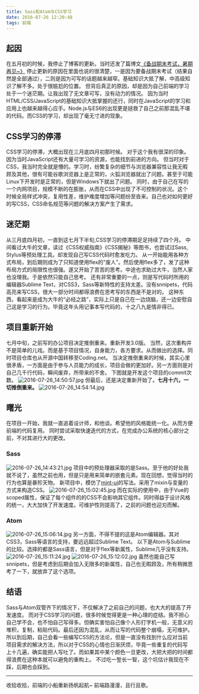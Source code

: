 ```yaml
---
title: Sass和Atom与CSS学习
date: 2016-07-26 12:20:48
tags: 前端
---
```

## 起因
在五月初的时候，我停止了博客的更新。当时还发了篇博文[《备战期末考试，暑期再见~》](http://lxxyx.win/2016/05/21/%E5%A4%87%E6%88%98%E6%9C%9F%E6%9C%AB%E8%80%83%E8%AF%95%EF%BC%8C%E6%9A%91%E6%9C%9F%E5%86%8D%E8%A7%81/)
停止更新的原因在里面也说的很清楚，一是因为要备战期末考试（结果自然是全部通过），二则是因为可写的话题越来越窄。基础知识大抵了解，中高级知识了解不多。处于很尴尬的位置。 
但背后真正的原因，却是因为自己前端的学习处于一个迷茫期。让我出现了无文章可写，没有动力的情况。
因为当时HTML/CSS/JavaScript的基础知识大抵掌握的还行，同时在JavaScript的学习和应用上也越来越得心应手。Node.js与ES6的出现更是拯救了自己之前那混乱不堪的代码。而CSS的学习，却出现了毫无寸进的现象。

## CSS学习的停滞
CSS学习的停滞，大概出现在三月底四月初那时候。
对于这个我有很深的印象。因为当时JavaScript还有大量可学习的资源，也能找到前进的方向。
但当时对于CSS，我当时完全就是懵的。学习时，纷繁复杂的细节与浏览器兼容性让我无暇顾及其他，很有可能谷歌浏览器上是正常的，火狐浏览器就出了问题。甚至于可能Linux下开发时是正常的，但是Windows下就出了问题。
同时，由于自己在写的一个内网项目，规模不断的在膨胀，从而在CSS中出现了不可控制的状况。这个时候全局样式冲突，复用性差，维护难度增加等问题纷至沓来。自己也对如何更好的写CSS，CSS命名规范等问题的解决方案产生了需求。

## 迷茫期
从三月底四月初，一直到这七月下半旬,CSS学习的停滞期足足持续了四个月。
中间看过大牛的文章，读过《CSS权威指南》《CSS揭秘》等图书，也尝试过Sass, Stylus等预处理工具。却发现自己写CSS代码时愈发吃力。
从一开始能用各种方式布局，到后期则成为了只知道使用flex的“废人”。然后使用flex多了，发了这种布局方式的局限性也很强。遂又开始了苦苦的思考。中途也求助过大牛，当然人家也没理我。于是依然只能自己思考。
还有非常重要的一点，则是写代码时所用的编辑器Sublime Text，对CSS3，Sass等新特性的支持太差。没有snnipets，代码高亮来写CSS，很大一部分时间都得浪费在思考写的东西是不是对的。
这种东西，看起来是成为大牛的“必经之路”，实际上只是自己在一边烧脑，还一边安慰自己这是学习的行为。毕竟这年头用记事本写代码的，十之八九是情非得已。

## 项目重新开始
七月中旬，之前写的办公项目决定推倒重来。重新开发3.0版。
当然，这次重构并不是简单的儿戏。而是基于项目情况，自身能力，各方要求。从而做出的选择。同时项目仓库也从开源中国转移至Coding.net。
当决定推倒重来的时候，其实心里很矛盾，一方面是由于参与人员能力的成长，项目会做的更加好。另一方面则是对自己几千行代码，瞬间废弃，所带来的不舍。
下图就是开发这个项目的commit次数。
![2016-07-26_14:50:57.jpg](http://7xoxxe.com1.z0.glb.clouddn.com/2016-07-26_14:50:57.jpg)
但最后，还是决定重新开始了。**七月十六，一切推倒重来。**
![2016-07-26_14:54:14.jpg](http://7xoxxe.com1.z0.glb.clouddn.com/2016-07-26_14:54:14.jpg)

## 曙光
在项目一开始，我就一直追着设计师，和他谈。希望他的风格能统一化。从而方便前端的代码复用。
同时尝试采取快速迭代的方式，在完成办公系统的核心部分之前，不对其进行大的更改。

### Sass
![2016-07-26_14:43:21.jpg](http://7xoxxe.com1.z0.glb.clouddn.com/2016-07-26_14:43:21.jpg)
项目中的预处理器采取的是Sass。至于他的好处我就不说了，虽然之前也用，但是只是用来简单的嵌套元素。现在回想，觉得当时的行为也算是暴殄天物。
新项目中，模仿了[mint-ui](https://github.com/ElemeFE/mint-ui)的写法。采用了mixin与变量的方式来构造CSS。
![2016-07-26_15:02:45.jpg](http://7xoxxe.com1.z0.glb.clouddn.com/2016-07-26_15:02:45.jpg)
而在实际的使用中，由于Vue的scoped属性，保证了每个组件的的CSS不会影响其它组件。同时得益于设计风格的统一，大大加快了开发速度。可维护性则提高了，之前的问题也迎刃而解。
### Atom
![2016-07-26_15:06:14.jpg](http://7xoxxe.com1.z0.glb.clouddn.com/2016-07-26_15:06:14.jpg)
另一方面，不得不提的这是Atom编辑器。其对CSS3，Sass等语言的支持，要远远超过Sublime Text。
以下是Atom与Sublime的比较。选择的都是Sass语言，但是对于flex等新属性，Sublime几乎没有支持。
![2016-07-26_15:11:24.jpg](http://7xoxxe.com1.z0.glb.clouddn.com/2016-07-26_15:11:24.jpg)
![2016-07-26_15:12:02.jpg](http://7xoxxe.com1.z0.glb.clouddn.com/2016-07-26_15:12:02.jpg)
虽然也能自己写snnipets，但是考虑到后期会加入无限多的新属性，自己也无暇顾及，所有稍微思考了一下，就放弃了这个选项。

## 结语
Sass与Atom双管齐下的情况下，不仅解决了之前自己的问题，也大大的提高了开发速度。
而对于CSS学习的问题，很多时候觉得更是一种心理的症结。我不担心自己学不会，也不怕自己写得多。但确实害怕自己像个人形打字机一般，无意义的堆积，复制，粘贴代码。最后还因为混乱，从而让写的代码整个崩塌，无可维护。
所以到后期，自己会看一些编写CSS的方法论，但是一直没有找到什么应对当前项目需求的解决方法，所以对于CSS的心情也日渐厌烦，毕竟一些重复的代码写上十几遍，确实能把人写吐了。而如果其中某个颜色一旦更改，大把大把的时间都得浪费在这种本就可以避免的重构上。
不过吃一堑长一智，这个坑估计我现在不踩，后期也会踩到。

---
收拾收拾，前端的小船重新扬帆起航~
前端路漫漫，且行且歌。